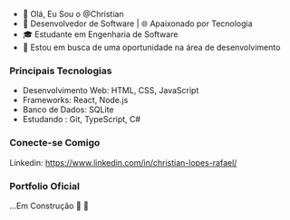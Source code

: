- 👋 Olá, Eu Sou o @Christian
- 🚀 Desenvolvedor de Software | 🌐 Apaixonado por Tecnologia
- 🎓 Estudante em Engenharia de Software
- 💼 Estou em busca de uma oportunidade na área de desenvolvimento

### Principais Tecnologias

- Desenvolvimento Web: HTML, CSS, JavaScript
- Frameworks: React, Node.js
- Banco de Dados: SQLite
- Estudando : Git, TypeScript, C#

### Conecte-se Comigo
Linkedin: https://www.linkedin.com/in/christian-lopes-rafael/

### Portfolio Oficial
...Em Construção  🚧 🚧
